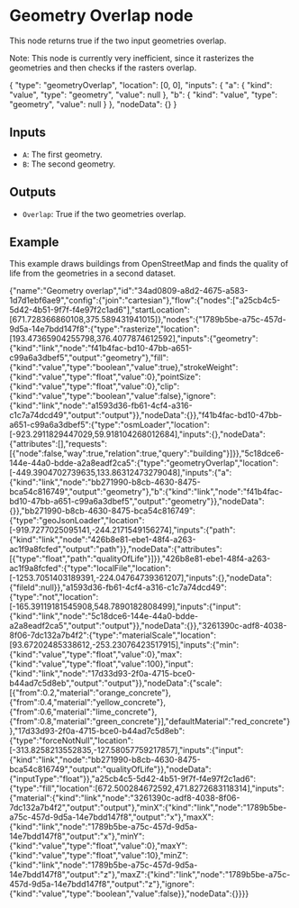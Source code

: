 # Geometry Overlap node

This node returns true if the two input geometries overlap.

Note: This node is currently very inefficient, since it rasterizes the geometries and then checks if the rasters overlap.

<Node>
    {
        "type": "geometryOverlap",
        "location": [0, 0],
        "inputs": {
            "a": {
                "kind": "value",
                "type": "geometry",
                "value": null
            },
            "b": {
                "kind": "value",
                "type": "geometry",
                "value": null
            }
        },
        "nodeData": {}
    }
</Node>

## Inputs

-   `A`: The first geometry.
-   `B`: The second geometry.

## Outputs

-   `Overlap`: True if the two geometries overlap.

## Example

This example draws buildings from OpenStreetMap and finds the quality of life from the geometries in a second dataset.

<NodeGraph>
    {"name":"Geometry overlap","id":"34ad0809-a8d2-4675-a583-1d7d1ebf6ae9","config":{"join":"cartesian"},"flow":{"nodes":["a25cb4c5-5d42-4b51-9f7f-f4e97f2c1ad6"],"startLocation":[671.728366860108,375.589431941015]},"nodes":{"1789b5be-a75c-457d-9d5a-14e7bdd147f8":{"type":"rasterize","location":[193.47365904255798,376.4077874612592],"inputs":{"geometry":{"kind":"link","node":"f41b4fac-bd10-47bb-a651-c99a6a3dbef5","output":"geometry"},"fill":{"kind":"value","type":"boolean","value":true},"strokeWeight":{"kind":"value","type":"float","value":0},"pointSize":{"kind":"value","type":"float","value":0},"clip":{"kind":"value","type":"boolean","value":false},"ignore":{"kind":"link","node":"a1593d36-fb61-4cf4-a316-c1c7a74dcd49","output":"output"}},"nodeData":{}},"f41b4fac-bd10-47bb-a651-c99a6a3dbef5":{"type":"osmLoader","location":[-923.2911829447029,59.918104268012684],"inputs":{},"nodeData":{"attributes":[],"requests":[{"node":false,"way":true,"relation":true,"query":"building"}]}},"5c18dce6-144e-44a0-bdde-a2a8eadf2ca5":{"type":"geometryOverlap","location":[-449.3904702739635,133.86312473279048],"inputs":{"a":{"kind":"link","node":"bb271990-b8cb-4630-8475-bca54c816749","output":"geometry"},"b":{"kind":"link","node":"f41b4fac-bd10-47bb-a651-c99a6a3dbef5","output":"geometry"}},"nodeData":{}},"bb271990-b8cb-4630-8475-bca54c816749":{"type":"geoJsonLoader","location":[-919.7277025095141,-244.2171549156274],"inputs":{"path":{"kind":"link","node":"426b8e81-ebe1-48f4-a263-ac1f9a8fcfed","output":"path"}},"nodeData":{"attributes":[{"type":"float","path":"qualityOfLife"}]}},"426b8e81-ebe1-48f4-a263-ac1f9a8fcfed":{"type":"localFile","location":[-1253.7051403189391,-224.04764739361207],"inputs":{},"nodeData":{"fileId":null}},"a1593d36-fb61-4cf4-a316-c1c7a74dcd49":{"type":"not","location":[-165.39119181545908,548.7890182808499],"inputs":{"input":{"kind":"link","node":"5c18dce6-144e-44a0-bdde-a2a8eadf2ca5","output":"output"}},"nodeData":{}},"3261390c-adf8-4038-8f06-7dc132a7b4f2":{"type":"materialScale","location":[93.67202485338612,-253.23076423517915],"inputs":{"min":{"kind":"value","type":"float","value":0},"max":{"kind":"value","type":"float","value":100},"input":{"kind":"link","node":"17d33d93-2f0a-4715-bce0-b44ad7c5d8eb","output":"output"}},"nodeData":{"scale":[{"from":0.2,"material":"orange_concrete"},{"from":0.4,"material":"yellow_concrete"},{"from":0.6,"material":"lime_concrete"},{"from":0.8,"material":"green_concrete"}],"defaultMaterial":"red_concrete"}},"17d33d93-2f0a-4715-bce0-b44ad7c5d8eb":{"type":"forceNotNull","location":[-313.8258213552835,-127.58057759217857],"inputs":{"input":{"kind":"link","node":"bb271990-b8cb-4630-8475-bca54c816749","output":"qualityOfLife"}},"nodeData":{"inputType":"float"}},"a25cb4c5-5d42-4b51-9f7f-f4e97f2c1ad6":{"type":"fill","location":[672.500284672592,471.8272683118314],"inputs":{"material":{"kind":"link","node":"3261390c-adf8-4038-8f06-7dc132a7b4f2","output":"output"},"minX":{"kind":"link","node":"1789b5be-a75c-457d-9d5a-14e7bdd147f8","output":"x"},"maxX":{"kind":"link","node":"1789b5be-a75c-457d-9d5a-14e7bdd147f8","output":"x"},"minY":{"kind":"value","type":"float","value":0},"maxY":{"kind":"value","type":"float","value":10},"minZ":{"kind":"link","node":"1789b5be-a75c-457d-9d5a-14e7bdd147f8","output":"z"},"maxZ":{"kind":"link","node":"1789b5be-a75c-457d-9d5a-14e7bdd147f8","output":"z"},"ignore":{"kind":"value","type":"boolean","value":false}},"nodeData":{}}}}
</NodeGraph>
